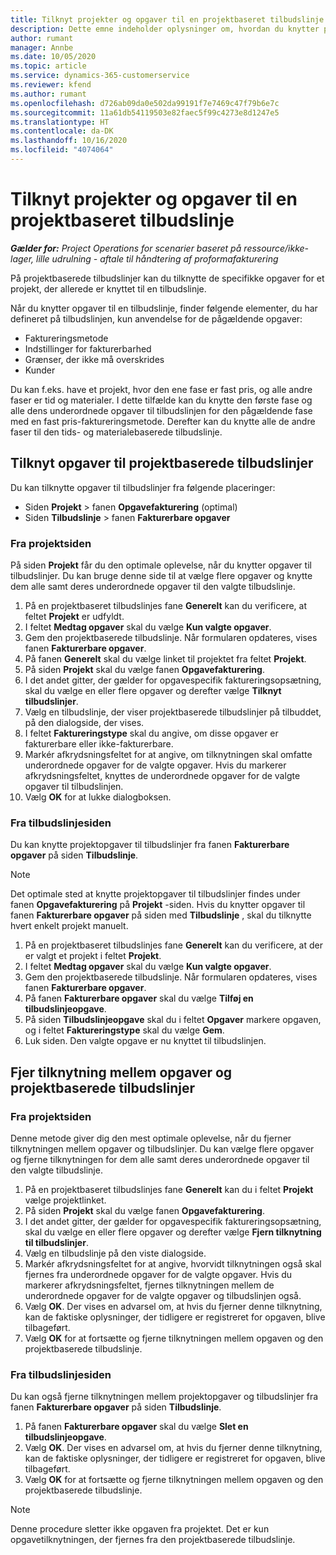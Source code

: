 ```yaml
---
title: Tilknyt projekter og opgaver til en projektbaseret tilbudslinje
description: Dette emne indeholder oplysninger om, hvordan du knytter projekter og opgaver til en projektbaseret opgavelinje.
author: rumant
manager: Annbe
ms.date: 10/05/2020
ms.topic: article
ms.service: dynamics-365-customerservice
ms.reviewer: kfend
ms.author: rumant
ms.openlocfilehash: d726ab09da0e502da99191f7e7469c47f79b6e7c
ms.sourcegitcommit: 11a61db54119503e82faec5f99c4273e8d1247e5
ms.translationtype: HT
ms.contentlocale: da-DK
ms.lasthandoff: 10/16/2020
ms.locfileid: "4074064"
---
```

# <a name="map-projects-and-tasks-to-a-project-based-quote-line"></a>Tilknyt projekter og opgaver til en projektbaseret tilbudslinje

_**Gælder for:** Project Operations for scenarier baseret på ressource/ikke-lager, lille udrulning - aftale til håndtering af proformafakturering_

På projektbaserede tilbudslinjer kan du tilknytte de specifikke opgaver for et projekt, der allerede er knyttet til en tilbudslinje.

Når du knytter opgaver til en tilbudslinje, finder følgende elementer, du har defineret på tilbudslinjen, kun anvendelse for de pågældende opgaver:

- Faktureringsmetode
- Indstillinger for fakturerbarhed
- Grænser, der ikke må overskrides
- Kunder

Du kan f.eks. have et projekt, hvor den ene fase er fast pris, og alle andre faser er tid og materialer. I dette tilfælde kan du knytte den første fase og alle dens underordnede opgaver til tilbudslinjen for den pågældende fase med en fast pris-faktureringsmetode. Derefter kan du knytte alle de andre faser til den tids- og materialebaserede tilbudslinje.

## <a name="associate-tasks-to-project-based-quote-lines"></a>Tilknyt opgaver til projektbaserede tilbudslinjer

Du kan tilknytte opgaver til tilbudslinjer fra følgende placeringer:

- Siden **Projekt** > fanen **Opgavefakturering** (optimal)
- Siden **Tilbudslinje** > fanen **Fakturerbare opgaver** 

### <a name="from-the-project-page"></a>Fra projektsiden

På siden **Projekt** får du den optimale oplevelse, når du knytter opgaver til tilbudslinjer. Du kan bruge denne side til at vælge flere opgaver og knytte dem alle samt deres underordnede opgaver til den valgte tilbudslinje.

1. På en projektbaseret tilbudslinjes fane **Generelt** kan du verificere, at feltet **Projekt** er udfyldt.
2. I feltet **Medtag opgaver** skal du vælge **Kun valgte opgaver**.
3. Gem den projektbaserede tilbudslinje. Når formularen opdateres, vises fanen **Fakturerbare opgaver**.
4. På fanen **Generelt** skal du vælge linket til projektet fra feltet **Projekt**.
5. På siden **Projekt** skal du vælge fanen **Opgavefakturering**.
6. I det andet gitter, der gælder for opgavespecifik faktureringsopsætning, skal du vælge en eller flere opgaver og derefter vælge **Tilknyt tilbudslinjer**.
7. Vælg en tilbudslinje, der viser projektbaserede tilbudslinjer på tilbuddet, på den dialogside, der vises.
8. I feltet **Faktureringstype** skal du angive, om disse opgaver er fakturerbare eller ikke-fakturerbare.
9. Markér afkrydsningsfeltet for at angive, om tilknytningen skal omfatte underordnede opgaver for de valgte opgaver. Hvis du markerer afkrydsningsfeltet, knyttes de underordnede opgaver for de valgte opgaver til tilbudslinjen.
10. Vælg **OK** for at lukke dialogboksen.

### <a name="from-the-quote-line-page"></a>Fra tilbudslinjesiden

Du kan knytte projektopgaver til tilbudslinjer fra fanen **Fakturerbare opgaver** på siden **Tilbudslinje**.

>[!NOTE]
>Det optimale sted at knytte projektopgaver til tilbudslinjer findes under fanen **Opgavefakturering** på **Projekt** -siden. Hvis du knytter opgaver til fanen **Fakturerbare opgaver** på siden med **Tilbudslinje** , skal du tilknytte hvert enkelt projekt manuelt.

1. På en projektbaseret tilbudslinjes fane **Generelt** kan du verificere, at der er valgt et projekt i feltet **Projekt**.
2. I feltet **Medtag opgaver** skal du vælge **Kun valgte opgaver**.
3. Gem den projektbaserede tilbudslinje. Når formularen opdateres, vises fanen **Fakturerbare opgaver**.
4. På fanen **Fakturerbare opgaver** skal du vælge **Tilføj en tilbudslinjeopgave**.
5. På siden **Tilbudslinjeopgave** skal du i feltet **Opgaver** markere opgaven, og i feltet **Faktureringstype** skal du vælge **Gem**. 
6. Luk siden. Den valgte opgave er nu knyttet til tilbudslinjen.

## <a name="disassociate-tasks-from-projectbased-quote-lines"></a>Fjer tilknytning mellem opgaver og projektbaserede tilbudslinjer

### <a name="from-the-project-page"></a>Fra projektsiden

Denne metode giver dig den mest optimale oplevelse, når du fjerner tilknytningen mellem opgaver og tilbudslinjer. Du kan vælge flere opgaver og fjerne tilknytningen for dem alle samt deres underordnede opgaver til den valgte tilbudslinje.

1. På en projektbaseret tilbudslinjes fane **Generelt** kan du i feltet **Projekt** vælge projektlinket.
2. På siden **Projekt** skal du vælge fanen **Opgavefakturering**.
3. I det andet gitter, der gælder for opgavespecifik faktureringsopsætning, skal du vælge en eller flere opgaver og derefter vælge **Fjern tilknytning til tilbudslinjer**.
4. Vælg en tilbudslinje på den viste dialogside.
5. Markér afkrydsningsfeltet for at angive, hvorvidt tilknytningen også skal fjernes fra underordnede opgaver for de valgte opgaver. Hvis du markerer afkrydsningsfeltet, fjernes tilknytningen mellem de underordnede opgaver for de valgte opgaver og tilbudslinjen også.
6. Vælg **OK**. Der vises en advarsel om, at hvis du fjerner denne tilknytning, kan de faktiske oplysninger, der tidligere er registreret for opgaven, blive tilbageført. 
7. Vælg **OK** for at fortsætte og fjerne tilknytningen mellem opgaven og den projektbaserede tilbudslinje.

### <a name="from-the-quote-line-page"></a>Fra tilbudslinjesiden

Du kan også fjerne tilknytningen mellem projektopgaver og tilbudslinjer fra fanen **Fakturerbare opgaver** på siden **Tilbudslinje**.

1. På fanen **Fakturerbare opgaver** skal du vælge **Slet en tilbudslinjeopgave**.
2. Vælg **OK**. Der vises en advarsel om, at hvis du fjerner denne tilknytning, kan de faktiske oplysninger, der tidligere er registreret for opgaven, blive tilbageført. 
3. Vælg **OK** for at fortsætte og fjerne tilknytningen mellem opgaven og den projektbaserede tilbudslinje.

>[!NOTE]
> Denne procedure sletter ikke opgaven fra projektet. Det er kun opgavetilknytningen, der fjernes fra den projektbaserede tilbudslinje.
